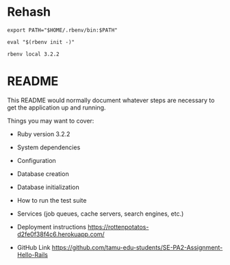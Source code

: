 # Rehash

```export PATH="$HOME/.rbenv/bin:$PATH"```

```eval "$(rbenv init -)"```

```rbenv local 3.2.2 ```

# README

This README would normally document whatever steps are necessary to get the
application up and running.

Things you may want to cover:

* Ruby version 3.2.2

* System dependencies

* Configuration

* Database creation

* Database initialization

* How to run the test suite

* Services (job queues, cache servers, search engines, etc.)

* Deployment instructions
 https://rottenpotatos-d2fe0f38f4c6.herokuapp.com/

* GitHub Link
https://github.com/tamu-edu-students/SE-PA2-Assignment-Hello-Rails
